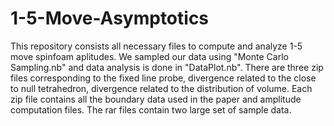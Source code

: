 # 1-5-Move-Asymptotics

This repository consists all necessary files to compute and analyze 1-5 move spinfoam aplitudes. We sampled our data using "Monte Carlo Sampling.nb" and data analysis is done in "DataPlot.nb". There are three zip files corresponding to the fixed line probe, divergence related to the close to null tetrahedron, divergence related to the distribution of volume. Each zip file contains all the boundary data used in the paper and amplitude computation files. The rar files contain two large set of sample data.
